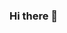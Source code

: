 ### Hi there 👋

<!--
**CjayGonzales/CjayGonzales** is a ✨ _special_ ✨ repository because its `README.md` (this file) appears on your GitHub profile.

Here are some ideas to get you started:

- 🔭 I’m currently working on my 4th year project
- 🌱 I’m currently learning Python, React, and Unity
- 💬 Ask me about anything in my profile!
- 📫 How to reach me: https://clemente-gonzales-portfo-41048.web.app/
- 😄 Pronouns: He/ Him
-->
